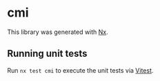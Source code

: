 # cmi

This library was generated with [Nx](https://nx.dev).

## Running unit tests

Run `nx test cmi` to execute the unit tests via [Vitest](https://vitest.dev/).
